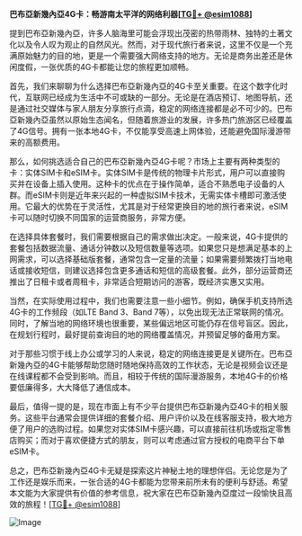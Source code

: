 **巴布亞新幾內亞4G卡：畅游南太平洋的网络利器[[TG💪+ @esim1088](https://t.me/s/esim1088)]**

提到巴布亞新幾內亞，许多人脑海里可能会浮现出茂密的热带雨林、独特的土著文化以及令人叹为观止的自然风光。然而，对于现代旅行者来说，这里不仅是一个充满原始魅力的目的地，更是一个需要强大网络支持的地方。无论是商务出差还是休闲度假，一张优质的4G卡都能让您的旅程更加顺畅。

首先，我们来聊聊为什么选择巴布亞新幾內亞的4G卡至关重要。在这个数字化时代，互联网已经成为生活中不可或缺的一部分。无论是在酒店预订、地图导航，还是通过社交媒体与家人朋友分享旅行点滴，稳定的网络连接都是必不可少的。巴布亞新幾內亞虽然以原始生态闻名，但随着旅游业的发展，许多热门旅游区已经覆盖了4G信号。拥有一张本地4G卡，不仅能享受高速上网体验，还能避免国际漫游带来的高额费用。

那么，如何挑选适合自己的巴布亞新幾內亞4G卡呢？市场上主要有两种类型的卡：实体SIM卡和eSIM卡。实体SIM卡是传统的物理卡片形式，用户可以直接购买并在设备上插入使用。这种卡的优点在于操作简单，适合不熟悉电子设备的人群。而eSIM卡则是近年来兴起的一种虚拟SIM卡技术，无需实体卡槽即可激活使用。它最大的优势在于灵活性，尤其是对于经常更换目的地的旅行者来说，eSIM卡可以随时切换不同国家的运营商服务，非常方便。

在选择具体套餐时，我们需要根据自己的需求做出决定。一般来说，4G卡提供的套餐包括数据流量、通话分钟数以及短信数量等选项。如果您只是想满足基本的上网需求，可以选择基础版套餐，通常包含一定量的流量；如果需要频繁拨打当地电话或接收短信，则建议选择包含更多通话和短信的高级套餐。此外，部分运营商还推出了日租卡或者周租卡，非常适合短期访问的游客，既经济实惠又实用。

当然，在实际使用过程中，我们也需要注意一些小细节。例如，确保手机支持所选4G卡的工作频段（如LTE Band 3、Band 7等），以免出现无法正常联网的情况。同时，了解当地的网络环境也很重要，某些偏远地区可能仍存在信号盲区。因此，在规划行程时，最好提前查询目的地的网络覆盖情况，并预留足够的备用方案。

对于那些习惯于线上办公或学习的人来说，稳定的网络连接更是关键所在。巴布亞新幾內亞的4G卡能够帮助您随时随地保持高效的工作状态，无论是视频会议还是在线课程都不会受到影响。而且，相较于传统的国际漫游服务，本地4G卡的价格要低廉得多，大大降低了通信成本。

最后，值得一提的是，现在市面上有不少平台提供巴布亞新幾內亞4G卡的相关服务。这些平台通常会提供详细的套餐介绍、用户评价以及在线客服支持，极大地方便了用户的选购过程。如果您对实体SIM卡感兴趣，可以直接前往机场或指定零售店购买；而对于喜欢便捷方式的朋友，则可以考虑通过官方授权的电商平台下单eSIM卡。

总之，巴布亞新幾內亞4G卡无疑是探索这片神秘土地的理想伴侣。无论您是为了工作还是娱乐而来，一张合适的4G卡都能为您带来前所未有的便利与舒适。希望本文能为大家提供有价值的参考信息，祝大家在巴布亞新幾內亞度过一段愉快且高效的旅程！[[TG💪+ @esim1088](https://t.me/s/esim1088)] 

![Image](https://i.postimg.cc/4NQfJmqS/Snipaste-2025-05-13-00-14-12.png)